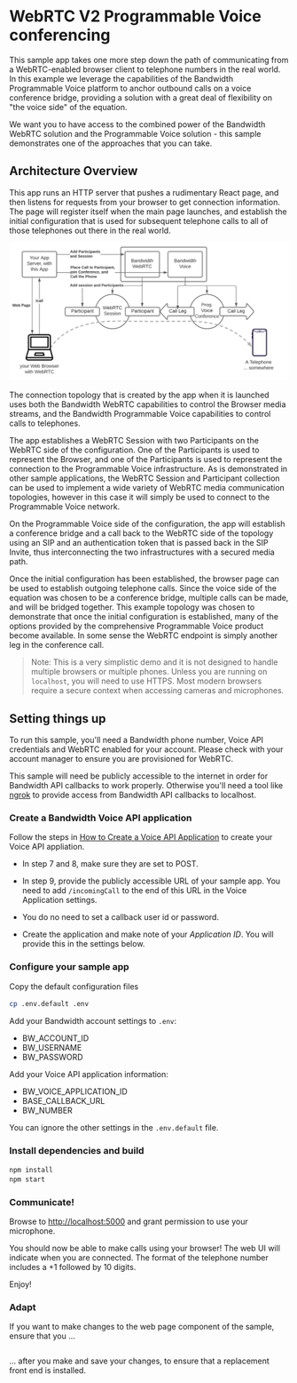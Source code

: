 # WebRTC V2 Programmable Voice conferencing

This sample app takes one more step down the path of communicating from a WebRTC-enabled browser client to telephone numbers in the real world. In this example we leverage the capabilities of the Bandwidth Programmable Voice platform to anchor outbound calls on a voice conference bridge, providing a solution with a great deal of flexibility on "the voice side" of the equation.

We want you to have access to the combined power of the Bandwidth WebRTC solution and the Programmable Voice solution - this sample demonstrates one of the approaches that you can take.

## Architecture Overview

This app runs an HTTP server that pushes a rudimentary React page, and then listens for requests from your browser to get connection information. The page will register itself when the main page launches, and establish the initial configuration that is used for subsequent telephone calls to all of those telephones out there in the real world.

<img src="./webrtc-voiceconf-ts.svg">

The connection topology that is created by the app when it is launched uses both the Bandwidth WebRTC capabilities to control the Browser media streams, and the Bandwidth Programmable Voice capabilities to control calls to telephones.

The app establishes a WebRTC Session with two Participants on the WebRTC side of the configuration. One of the Participants is used to represent the Browser, and one of the Participants is used to represent the connection to the Programmable Voice infrastructure. As is demonstrated in other sample applications, the WebRTC Session and Participant collection can be used to implement a wide variety of WebRTC media communication topologies, however in this case it will simply be used to connect to the Programmable Voice network.

On the Programmable Voice side of the configuration, the app will establish a conference bridge and a call back to the WebRTC side of the topology using an SIP and an authentication token that is passed back in the SIP Invite, thus interconnecting the two infrastructures with a secured media path.

Once the initial configuration has been established, the browser page can be used to establish outgoing telephone calls. Since the voice side of the equation was chosen to be a conference bridge, multiple calls can be made, and will be bridged together. This example topology was chosen to demonstrate that once the initial configuration is established, many of the options provided by the comprehensive Programmable Voice product become available. In some sense the WebRTC endpoint is simply another leg in the conference call.

> Note: This is a very simplistic demo and it is not designed to handle multiple browsers or multiple phones.
> Unless you are running on `localhost`, you will need to use HTTPS. Most modern browsers require a secure context when accessing cameras and microphones.

## Setting things up

To run this sample, you'll need a Bandwidth phone number, Voice API credentials and WebRTC enabled for your account. Please check with your account manager to ensure you are provisioned for WebRTC.

This sample will need be publicly accessible to the internet in order for Bandwidth API callbacks to work properly. Otherwise you'll need a tool like [ngrok](https://ngrok.com) to provide access from Bandwidth API callbacks to localhost.

### Create a Bandwidth Voice API application

Follow the steps in [How to Create a Voice API Application](https://support.bandwidth.com/hc/en-us/articles/360035060934-How-to-Create-a-Voice-API-Application-V2-) to create your Voice API appliation.

- In step 7 and 8, make sure they are set to POST.

- In step 9, provide the publicly accessible URL of your sample app. You need to add `/incomingCall` to the end of this URL in the Voice Application settings.

- You do no need to set a callback user id or password.

- Create the application and make note of your _Application ID_. You will provide this in the settings below.

### Configure your sample app

Copy the default configuration files

```bash
cp .env.default .env
```

Add your Bandwidth account settings to `.env`:

- BW_ACCOUNT_ID
- BW_USERNAME
- BW_PASSWORD

Add your Voice API application information:

- BW_VOICE_APPLICATION_ID
- BASE_CALLBACK_URL
- BW_NUMBER

You can ignore the other settings in the `.env.default` file.

### Install dependencies and build

```bash
npm install
npm start
```

### Communicate!

Browse to [http://localhost:5000](http://localhost:5000) and grant permission to use your microphone.

You should now be able to make calls using your browser! The web UI will indicate when you are connected. The format of the telephone number includes a +1 followed by 10 digits.

Enjoy!

### Adapt

If you want to make changes to the web page component of the sample, ensure that you ...

```npm run postinstall

```

... after you make and save your changes, to ensure that a replacement front end is installed.
